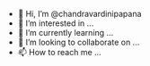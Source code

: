 - 👋 Hi, I’m @chandravardinipapana
- 👀 I’m interested in ...
- 🌱 I’m currently learning ...
- 💞️ I’m looking to collaborate on ...
- 📫 How to reach me ...

<!---
chandravardinipapana/chandravardinipapana is a ✨ special ✨ repository because its `README.md` (this file) appears on your GitHub profile.
You can click the Preview link to take a look at your changes.
--->
